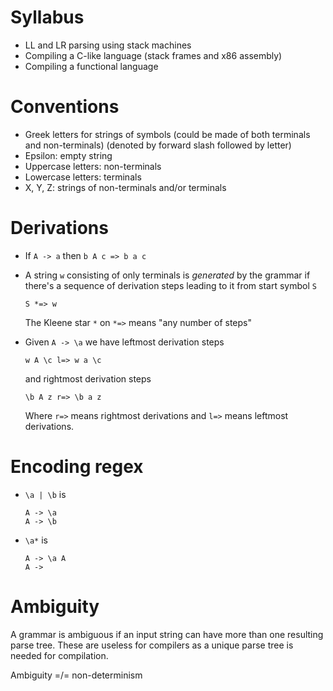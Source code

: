 # Syllabus
* LL and LR parsing using stack machines
* Compiling a C-like language (stack frames and x86 assembly)
* Compiling a functional language

# Conventions
* Greek letters for strings of symbols (could be made of both terminals and non-terminals) (denoted by forward slash followed by letter)
* Epsilon: empty string
* Uppercase letters: non-terminals
* Lowercase letters: terminals
* X, Y, Z: strings of non-terminals and/or terminals

# Derivations
* If `A -> a` then `b A c => b a c`

* A string `w` consisting of only terminals is *generated* by the grammar if there's a sequence of derivation steps leading to it from start symbol `S`

  ```
  S *=> w
  ```

  The Kleene star `*` on `*=>` means "any number of steps"

* Given `A -> \a` we have leftmost derivation steps

  ```
  w A \c l=> w a \c
  ```

  and rightmost derivation steps

  ```
  \b A z r=> \b a z
  ```

  Where `r=>` means rightmost derivations and `l=>` means leftmost derivations.

# Encoding regex
* `\a | \b`   is  
  ```
  A -> \a
  A -> \b
  ```
* `\a*`  is  
  ```
  A -> \a A
  A ->
  ```

# Ambiguity
A grammar is ambiguous if an input string can have more than one resulting parse tree. These are useless for compilers as a unique parse tree is needed for compilation.

Ambiguity =/= non-determinism
